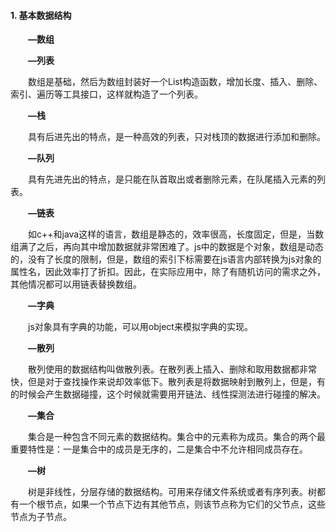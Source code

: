 #### 1. 基本数据结构  

&emsp;&emsp;**—数组**  

&emsp;&emsp;**—列表**   

&emsp;&emsp;数组是基础，然后为数组封装好一个List构造函数，增加长度、插入、删除、索引、遍历等工具接口，这样就构造了一个列表。  

&emsp;&emsp;**—栈**  

&emsp;&emsp;具有后进先出的特点，是一种高效的列表，只对栈顶的数据进行添加和删除。  

&emsp;&emsp;**—队列**  

&emsp;&emsp;具有先进先出的特点，是只能在队首取出或者删除元素，在队尾插入元素的列表。  

&emsp;&emsp;**—链表**  

&emsp;&emsp;如c++和java这样的语言，数组是静态的，效率很高，长度固定，但是，当数组满了之后，再向其中增加数据就非常困难了。js中的数据是个对象，数组是动态的，没有了长度的限制，但是，数组的索引下标需要在js语言内部转换为js对象的属性名，因此效率打了折扣。因此，在实际应用中，除了有随机访问的需求之外，其他情况都可以用链表替换数组。

&emsp;&emsp;**—字典**  

&emsp;&emsp;js对象具有字典的功能，可以用object来模拟字典的实现。  

&emsp;&emsp;**—散列**    

&emsp;&emsp;散列使用的数据结构叫做散列表。在散列表上插入、删除和取用数据都非常快，但是对于查找操作来说却效率低下。散列表是将数据映射到散列上，但是，有的时候会产生数据碰撞，这个时候就需要用开链法、线性探测法进行碰撞的解决。  

&emsp;&emsp;**—集合**  

&emsp;&emsp;集合是一种包含不同元素的数据结构。集合中的元素称为成员。集合的两个最重要特性是：一是集合中的成员是无序的，二是集合中不允许相同成员存在。  

&emsp;&emsp;**—树**   

&emsp;&emsp;树是非线性，分层存储的数据结构。可用来存储文件系统或者有序列表。树都有一个根节点，如果一个节点下边有其他节点，则该节点称为它们的父节点，这些节点为子节点。